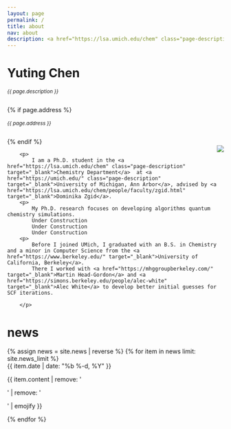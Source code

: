 ```yaml
---
layout: page
permalink: /
title: about
nav: about
description: <a href="https://lsa.umich.edu/chem" class="page-description" target="_blank">Chemistry Department</a> • <a href="https://rackham.umich.edu/" class="page-description" target="_blank">Rackham Graduate School</a> • <a href="https://umich.edu/" class="page-description" target="_blank">University of Michigan, Ann Arbor</a>
---
```


<div class="col p-0 pt-4 pb-4">
  <h1 class="pb-3 title text-left font-weight-bold">Yuting Chen</h1>
  <h6 class="m-0 mb-2" style="font-size: 0.83em;">{{ page.description }}</h6>
  {% if page.address %}
      <h6 class="m-0 mb-2" style="font-size: 0.83em;">{{ page.address }}</h6>
  {% endif %}
</div>

<!-- Introduction -->

<div style="display: flex; flex-wrap: wrap;">
    <div class="text-justify p-0">
        <div class="col-xs-12 col-sm-6 p-0 pt-2 pb-sm-2 pb-4 pl-sm-4 text-center" style="float: right;">
          <img class="profile-img img-responsive" src="{{ 'penguin.png' | prepend: '/assets/img/' | prepend: site.baseurl | prepend: site.url }}">
</div>

        <p>
            I am a Ph.D. student in the <a href="https://lsa.umich.edu/chem" class="page-description" target="_blank">Chemistry Department</a>  at <a href="https://umich.edu/" class="page-description" target="_blank">University of Michigan, Ann Arbor</a>, advised by <a href="https://lsa.umich.edu/chem/people/faculty/zgid.html" target="_blank">Dominika Zgid</a>.
        <p>
            My Ph.D. research focuses on developing algorithms quantum chemistry simulations.
            Under Construction
            Under Construction
            Under Construction
        <p>
            Before I joined UMich, I graduated with an B.S. in Chemistry and a minor in Computer Science from the <a href="https://www.berkeley.edu/" target="_blank">University of California, Berkeley</a>.
            There I worked with <a href="https://mhggroupberkeley.com/" target="_blank">Martin Head-Gordon</a> and <a href="https://simons.berkeley.edu/people/alec-white" target="_blank">Alec White</a> to develop better initial guesses for SCF iterations.

        </p>

<div>


</div>

<!-- News -->
<div class="news mt-3 p-0">
  <h1 class="title mb-4 p-0">news</h1>
  {% assign news = site.news | reverse %}
  {% for item in news limit: site.news_limit %}
    <div class="row p-0">
      <div class="col-sm-2 p-0">
        <span class="badge light-green darken-1 font-weight-bold text-uppercase align-middle date ml-3">
          {{ item.date | date: "%b %-d, %Y" }}
        </span>
      </div>
      <div class="col-sm-10 mt-2 mt-sm-0 ml-3 ml-md-0 p-0 font-weight-light text">
        <p>{{ item.content | remove: '<p>' | remove: '</p>' | emojify }}</p>
      </div>
    </div>
  {% endfor %}
</div>
